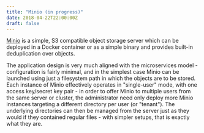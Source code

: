 ```yaml
---
title: "Minio (in progress)"
date: 2018-04-22T22:00:00Z
draft: false
---
```


[Minio](https://www.minio.io) is a simple, S3 compatible object storage server which can be deployed in a Docker container or as a simple binary and provides built-in deduplication over objects.

The application design is very much aligned with the microservices model - configuration is fairly minimal, and in the simplest case Minio can be launched using just a filesystem path in which the objects are to be stored. Each instance of Minio effectively operates in "single-user" mode, with one access key/secret key pair - in order to offer Minio to multiple users from the same server or cluster, the administrator need only deploy more Minio instances targeting a different directory per user (or "tenant"). The underlying directories can then be managed from the server just as they would if they contained regular files - with simpler setups, that is exactly what they are.
